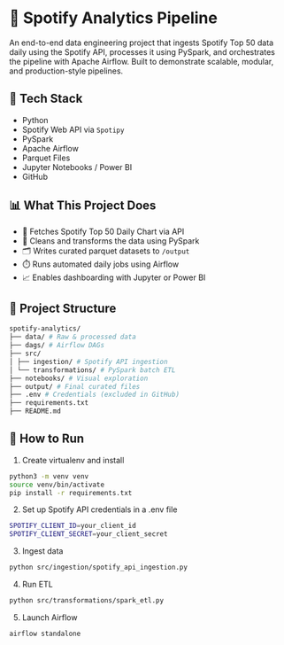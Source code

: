# 🎵 Spotify Analytics Pipeline

An end-to-end data engineering project that ingests Spotify Top 50 data daily using the Spotify API, processes it using PySpark, and orchestrates the pipeline with Apache Airflow. Built to demonstrate scalable, modular, and production-style pipelines.

## 🚀 Tech Stack

- Python
- Spotify Web API via `Spotipy`
- PySpark
- Apache Airflow
- Parquet Files
- Jupyter Notebooks / Power BI
- GitHub

## 📊 What This Project Does

- 🔄 Fetches Spotify Top 50 Daily Chart via API
- 🧹 Cleans and transforms the data using PySpark
- 🗂️ Writes curated parquet datasets to `/output`
- ⏱️ Runs automated daily jobs using Airflow
- 📈 Enables dashboarding with Jupyter or Power BI

## 📂 Project Structure
``` bash
spotify-analytics/
├── data/ # Raw & processed data
├── dags/ # Airflow DAGs
├── src/
│ ├── ingestion/ # Spotify API ingestion
│ └── transformations/ # PySpark batch ETL
├── notebooks/ # Visual exploration
├── output/ # Final curated files
├── .env # Credentials (excluded in GitHub)
├── requirements.txt
├── README.md

```

## 📌 How to Run


1. Create virtualenv and install
```bash
python3 -m venv venv
source venv/bin/activate
pip install -r requirements.txt
```

2. Set up Spotify API credentials in a .env file
```bash
SPOTIFY_CLIENT_ID=your_client_id
SPOTIFY_CLIENT_SECRET=your_client_secret
```

3. Ingest data
```bash
python src/ingestion/spotify_api_ingestion.py
```

4. Run ETL
```bash
python src/transformations/spark_etl.py
```

5. Launch Airflow
```bash
airflow standalone
```
